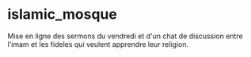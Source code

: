 # islamic_mosque
Mise en ligne des sermons du vendredi et d'un chat de discussion entre l'imam et les fideles qui veulent apprendre leur religion.
